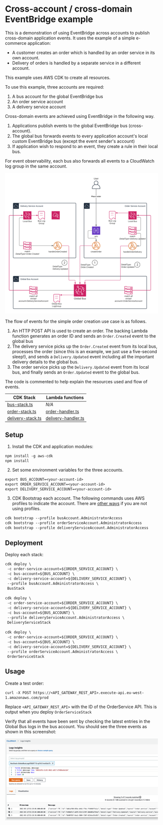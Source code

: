 # Cross-account / cross-domain EventBridge example

This is a demonstration of using EventBridge across accounts to publish cross-domain application events. It uses the example of a simple e-commerce application: 
* A customer creates an order which is handled by an order service in its own account.
* Delivery of orders is handled by a separate service in a different account. 

This example uses AWS CDK to create all resources.

To use this example, three accounts are required:

1. A bus account for the global EventBridge bus
2. An order service account
3. A delivery service account

Cross-domain events are achieved using EventBridge in the following way.
1. Applications publish events to the global EventBridge bus (cross-account).
2. The global bus forwards events to every application account's local custom EventBridge bus (except the event sender's account)
3. If application wish to respond to an event, they create a rule in their local bus.

For event observability, each bus also forwards all events to a CloudWatch log group in the same account.

![AWS architecture diagram](./local-global-eventbridge.png)

The flow of events for the simple order creation use case is as follows.

1. An HTTP POST API is used to create an order. The backing Lambda function generates an order ID and sends an `Order.Created` event to the global bus
2. The delivery service picks up the `Order.Created` event from its local bus, processes the order (since this is an example, we just use a five-second sleep!), and sends a `Delivery.Updated` event including all the important delivery details to the global bus.
3. The order service picks up the `Delivery.Updated` event from its local bus, and finally sends an `Order.Updated` event to the global bus.

The code is commented to help explain the resources used and flow of events.

| CDK Stack | Lambda functions |
|----------|----------------|
| [bus-stack.ts](./stacks/bus-stack.ts) | _N/A_ |
| [order-stack.ts](./stacks/order-stack.ts) | [order-handler.ts](./src/order-handler.ts) |
| [delivery-stack.ts](./stacks/delivery-stack.ts) | [delivery-handler.ts](./src/delivery-handler.ts) |

## Setup
1. Install the CDK and application modules:
```
npm install -g aws-cdk
npm install
```

2. Set some environment variables for the three accounts.
```
export BUS_ACCOUNT=<your-account-id>
export ORDER_SERVICE_ACCOUNT=<your-account-id>
export DELIVERY_SERVICE_ACCOUNT=<your-account-id>
```

3. CDK Bootstrap each account. The following commands uses AWS profiles to indicate the account. There are [other ways](https://docs.aws.amazon.com/cdk/v2/guide/bootstrapping.html) if you are not using profiles.

```
cdk bootstrap --profile busAccount.AdministratorAccess
cdk bootstrap --profile orderServiceAccount.AdministratorAccess
cdk bootstrap --profile deliveryServiceAccount.AdministratorAccess
```

## Deployment
Deploy each stack:
```
cdk deploy \
 -c order-service-account=${ORDER_SERVICE_ACCOUNT} \
 -c bus-account=${BUS_ACCOUNT} \
 -c delivery-service-account=${DELIVERY_SERVICE_ACCOUNT} \
 --profile busAccount.AdministratorAccess \
 BusStack

cdk deploy \
 -c order-service-account=${ORDER_SERVICE_ACCOUNT} \
 -c delivery-service-account=${DELIVERY_SERVICE_ACCOUNT} \
 -c bus-account=${BUS_ACCOUNT} \
 --profile deliveryServiceAccount.AdministratorAccess \
 DeliveryServiceStack

cdk deploy \
 -c order-service-account=${ORDER_SERVICE_ACCOUNT} \
 -c bus-account=${BUS_ACCOUNT} \
 -c delivery-service-account=${DELIVERY_SERVICE_ACCOUNT} \
 --profile orderServiceAccount.AdministratorAccess \
 OrderServiceStack
```

## Usage
Create a test order:
```
curl -X POST https://<API_GATEWAY_REST_API>.execute-api.eu-west-1.amazonaws.com/prod
```
Replace `<API_GATEWAY_REST_API>` with the ID of the OrderService API. This is output when you deploy `OrderServiceStack`

Verify that all events have been sent by checking the latest entries in the Global Bus logs in the bus account. You should see the three events as shown in this screenshot:

![CloudWatch Logs Insights showing the three events in the global bus log](./global-bus-logs.png)
